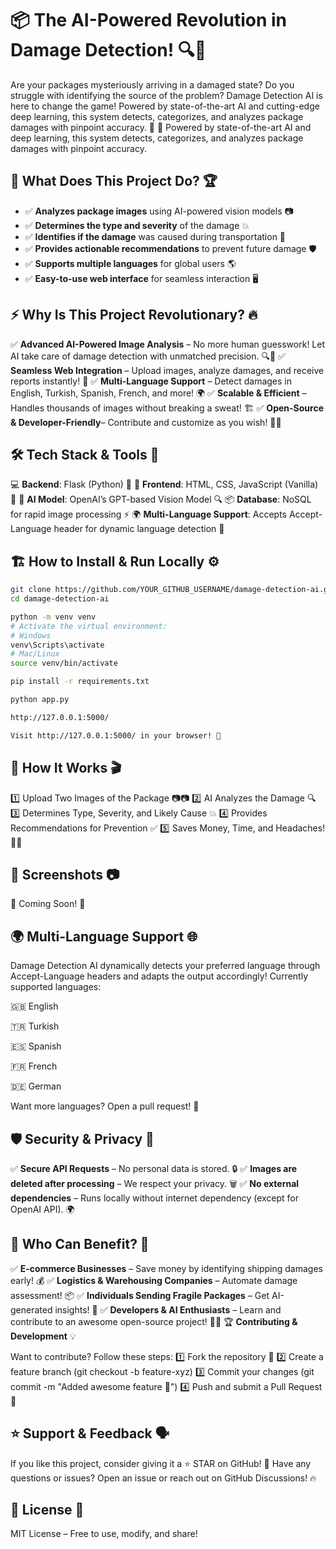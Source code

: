 # 📦 The AI-Powered Revolution in Damage Detection! 🔍🤖  

Are your packages mysteriously arriving in a damaged state? Do you struggle with identifying the source of the problem? Damage Detection AI is here to change the game! Powered by state-of-the-art AI and cutting-edge deep learning, this system detects, categorizes, and analyzes package damages with pinpoint accuracy. 🚀
🚀 Powered by state-of-the-art AI and deep learning, this system detects, categorizes, and analyzes package damages with pinpoint accuracy.  
## 🎯 What Does This Project Do? 🏆

- ✅ **Analyzes package images** using AI-powered vision models 📷
- ✅ **Determines the type and severity** of the damage 💥
- ✅ **Identifies if the damage** was caused during transportation 🚚
- ✅ **Provides actionable recommendations** to prevent future damage 🛡️
- ✅ **Supports multiple languages** for global users 🌎
- ✅ **Easy-to-use web interface** for seamless interaction 🖥️

## ⚡ Why Is This Project Revolutionary? 🔥

✅ **Advanced AI-Powered Image Analysis** – No more human guesswork! Let AI take care of damage detection with unmatched precision. 🔍🤖
✅ **Seamless Web Integration** – Upload images, analyze damages, and receive reports instantly! 🚀
✅ **Multi-Language Support** – Detect damages in English, Turkish, Spanish, French, and more! 🌍
✅ **Scalable & Efficient** – Handles thousands of images without breaking a sweat! 🏗️
✅ **Open-Source & Developer-Friendly**– Contribute and customize as you wish! 👨‍💻

## 🛠️ Tech Stack & Tools 🔧

💻 **Backend**: Flask (Python) 🐍
🎨 **Frontend**: HTML, CSS, JavaScript (Vanilla) 🎨
🤖 **AI Model**: OpenAI’s GPT-based Vision Model 🔍
📦 **Database**: NoSQL for rapid image processing ⚡
🌍 **Multi-Language Support**: Accepts Accept-Language header for dynamic language detection 📢

## 🏗️ How to Install & Run Locally ⚙️

```bash
git clone https://github.com/YOUR_GITHUB_USERNAME/damage-detection-ai.git
cd damage-detection-ai

python -m venv venv
# Activate the virtual environment:
# Windows
venv\Scripts\activate
# Mac/Linux
source venv/bin/activate

pip install -r requirements.txt

python app.py

http://127.0.0.1:5000/

Visit http://127.0.0.1:5000/ in your browser! 🎉
```
## 🚀 How It Works 🎬

1️⃣ Upload Two Images of the Package 📷📷
2️⃣ AI Analyzes the Damage 🔍
3️⃣ Determines Type, Severity, and Likely Cause 💥
4️⃣ Provides Recommendations for Prevention ✅
5️⃣ Saves Money, Time, and Headaches! 🤑💡

## 📸 Screenshots 📷

🚧 Coming Soon! 🚧

## 🌍 Multi-Language Support 🌐

Damage Detection AI dynamically detects your preferred language through Accept-Language headers and adapts the output accordingly! Currently supported languages:

🇬🇧 English

🇹🇷 Turkish

🇪🇸 Spanish

🇫🇷 French

🇩🇪 German

Want more languages? Open a pull request! 💪

## 🛡️ Security & Privacy 🔐

✅ **Secure API Requests**  – No personal data is stored. 🔒
✅ **Images are deleted after processing** – We respect your privacy. 🗑️
✅ **No external dependencies** – Runs locally without internet dependency (except for OpenAI API). 🌍

## 🎯 Who Can Benefit? 👥

✅ **E-commerce Businesses** – Save money by identifying shipping damages early! 💰
✅ **Logistics & Warehousing Companies** – Automate damage assessment! 📦
✅ **Individuals Sending Fragile Packages** – Get AI-generated insights! 🎁
✅ **Developers & AI Enthusiasts** – Learn and contribute to an awesome open-source project! 👨‍💻
🏆 **Contributing & Development** 💡

Want to contribute? Follow these steps:
1️⃣ Fork the repository 🍴
2️⃣ Create a feature branch (git checkout -b feature-xyz)
3️⃣ Commit your changes (git commit -m "Added awesome feature 🚀")
4️⃣ Push and submit a Pull Request 📩

## ⭐ Support & Feedback 🗣️

If you like this project, consider giving it a ⭐ STAR on GitHub! 💖
Have any questions or issues? Open an issue or reach out on GitHub Discussions! 🔥

## 📜 License 📄

MIT License – Free to use, modify, and share!

